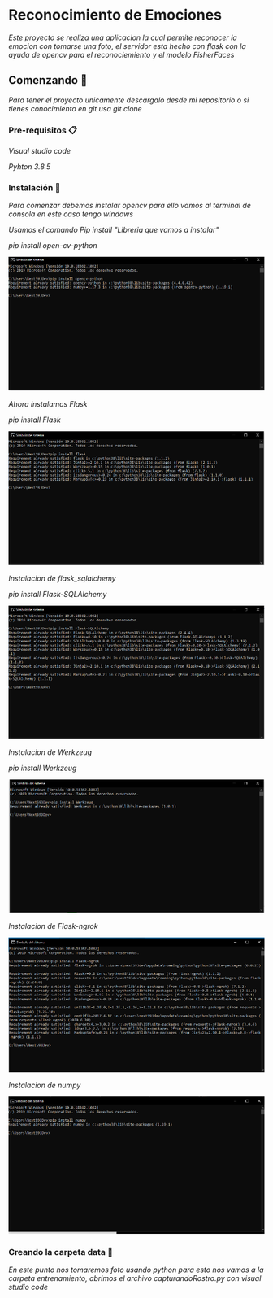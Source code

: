 # Reconocimiento de Emociones
_Este proyecto se realiza una aplicacion la cual permite reconocer la emocion con tomarse una foto, el servidor esta hecho con flask con la ayuda de opencv para el reconociemiento
y el modelo FisherFaces_

## Comenzando 🚀

_Para tener el proyecto unicamente descargalo desde mi repositorio o si tienes conocimiento en git usa git clone_

### Pre-requisitos 📋

_Visual studio code_

_Pyhton 3.8.5_

### Instalación 🔧

_Para comenzar debemos instalar opencv para ello vamos al terminal de consola en este caso tengo windows_

_Usamos el comando Pip install  "Libreria que vamos a instalar"_

_pip install open-cv-python_

![Alt text](https://raw.githubusercontent.com/AngelC01/Imagenes/master/image.png)

_Ahora instalamos Flask_

_pip install Flask_    

![Alt text](https://raw.githubusercontent.com/AngelC01/Imagenes/master/installFlask.PNG)

_Instalacion de flask_sqlalchemy_

_pip install Flask-SQLAlchemy_

![Alt text](https://raw.githubusercontent.com/AngelC01/Imagenes/master/FlaskAchemy.PNG)

_Instalacion de Werkzeug_

_pip install Werkzeug_

![Alt text](https://raw.githubusercontent.com/AngelC01/Imagenes/master/Werkzeug.PNG)

_Instalacion de Flask-ngrok_

![Alt text](https://raw.githubusercontent.com/AngelC01/Imagenes/master/flaskngrok.PNG)

_Instalacion de numpy_

![Alt text](https://raw.githubusercontent.com/AngelC01/Imagenes/master/Numpy.PNG)

### Creando la carpeta data 🔧

_En este punto nos tomaremos foto usando python para esto nos vamos a la carpeta entrenamiento, abrimos el archivo capturandoRostro.py con visual studio code_



